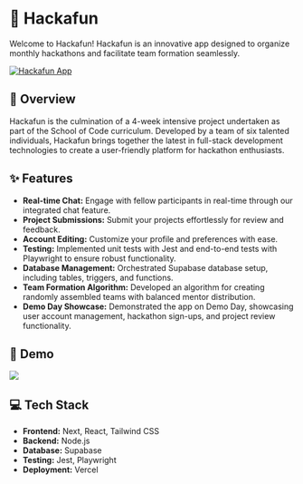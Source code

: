 # 🚀 Hackafun

Welcome to Hackafun! Hackafun is an innovative app designed to organize monthly hackathons and facilitate team formation seamlessly. 

[![Hackafun App](https://img.shields.io/badge/Hackafun-Visit%20the%20App-blue)](https://hack-a-fun.vercel.app/)

## 📝 Overview

Hackafun is the culmination of a 4-week intensive project undertaken as part of the School of Code curriculum. Developed by a team of six talented individuals, Hackafun brings together the latest in full-stack development technologies to create a user-friendly platform for hackathon enthusiasts.

## ✨ Features

- **Real-time Chat:** Engage with fellow participants in real-time through our integrated chat feature.
- **Project Submissions:** Submit your projects effortlessly for review and feedback.
- **Account Editing:** Customize your profile and preferences with ease.
- **Testing:** Implemented unit tests with Jest and end-to-end tests with Playwright to ensure robust functionality.
- **Database Management:** Orchestrated Supabase database setup, including tables, triggers, and functions.
- **Team Formation Algorithm:** Developed an algorithm for creating randomly assembled teams with balanced mentor distribution.
- **Demo Day Showcase:** Demonstrated the app on Demo Day, showcasing user account management, hackathon sign-ups, and project review functionality.

## 🎥 Demo

[![](https://markdown-videos-api.jorgenkh.no/youtube/N7_c9hTpu0M)](https://youtu.be/N7_c9hTpu0M)

## 💻 Tech Stack

- **Frontend:** Next, React, Tailwind CSS
- **Backend:** Node.js
- **Database:** Supabase
- **Testing:** Jest, Playwright
- **Deployment:** Vercel
